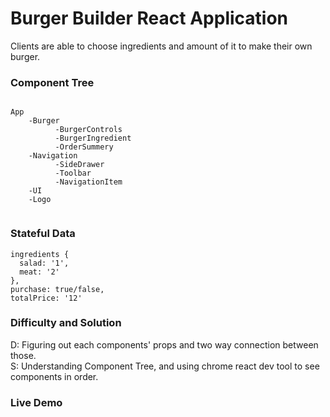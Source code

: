 # Burger Builder React Application
Clients are able to choose ingredients and amount of it to make their own burger.

### Component Tree

```

App
    -Burger
          -BurgerControls
          -BurgerIngredient
          -OrderSummery
    -Navigation
          -SideDrawer
          -Toolbar
          -NavigationItem
    -UI
    -Logo
      
```

### Stateful Data
```
ingredients {
  salad: '1',
  meat: '2'
},
purchase: true/false,
totalPrice: '12'

```


### Difficulty and Solution
D: Figuring out each components' props and two way connection between those.<br>
S: Understanding Component Tree, and using chrome react dev tool to see components in order.


### Live Demo
